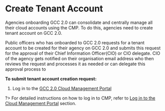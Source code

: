 # Create Tenant Account

Agencies onboarding GCC 2.0 can consolidate and centrally manage all their cloud accounts using the CMP. To do this, agencies need to create tenant account on GCC 2.0.

Public officers who has onboarded to GCC 2.0 requests for a tenant account to be created for their agency on GCC 2.0 and submits this request for the approval of their Chief Information Officer(CIO) or CIO delegate. CIO of the agency gets notified on their organisation email address who then reviews the request and processes it as needed or can delegate this approval process to

**To submit tenant account creation request:**

1. Log in to the [GCC 2.0 Cloud Management Portal](https://cmp.gcc.gov.sg)

?> For detailed instructions on how to log in to CMP, refer to [Log in to the Cloud Management Portal](#log-in-to-the-cloud-management-portal) section.

